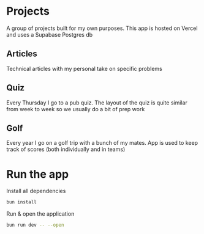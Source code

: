 # Projects

A group of projects built for my own purposes. This app is hosted on Vercel and uses a Supabase Postgres db

## Articles

Technical articles with my personal take on specific problems

## Quiz

Every Thursday I go to a pub quiz. The layout of the quiz is quite similar from week to week so we usually do a bit of prep work

## Golf

Every year I go on a golf trip with a bunch of my mates. App is used to keep track of scores (both individually and in teams)

# Run the app

Install all dependencies

```bash
bun install
```

Run & open the application

```bash
bun run dev -- --open
```

